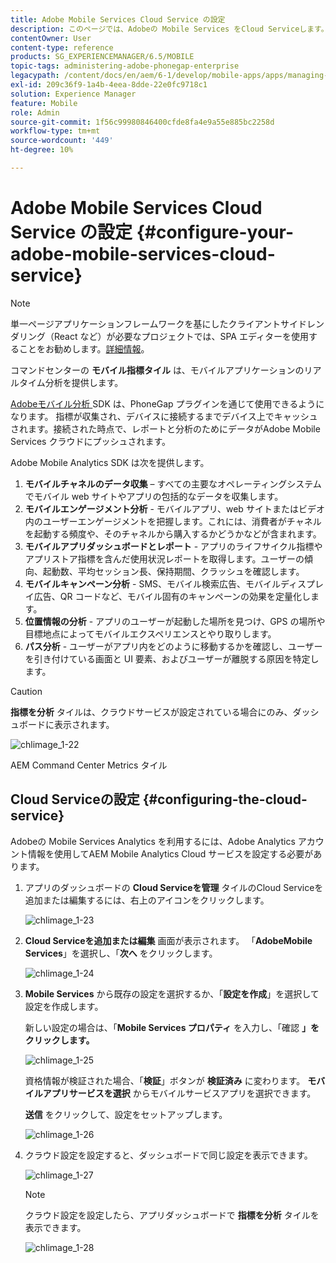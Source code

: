 ```yaml
---
title: Adobe Mobile Services Cloud Service の設定
description: このページでは、Adobeの Mobile Services をCloud Serviceします。
contentOwner: User
content-type: reference
products: SG_EXPERIENCEMANAGER/6.5/MOBILE
topic-tags: administering-adobe-phonegap-enterprise
legacypath: /content/docs/en/aem/6-1/develop/mobile-apps/apps/managing-aem-mobile-apps/configure-your-adobe-phonegap-build-cloud-service1
exl-id: 209c36f9-1a4b-4eea-8dde-22e0fc9718c1
solution: Experience Manager
feature: Mobile
role: Admin
source-git-commit: 1f56c99980846400cfde8fa4e9a55e885bc2258d
workflow-type: tm+mt
source-wordcount: '449'
ht-degree: 10%

---
```


# Adobe Mobile Services Cloud Service の設定 {#configure-your-adobe-mobile-services-cloud-service}

>[!NOTE]
>
>単一ページアプリケーションフレームワークを基にしたクライアントサイドレンダリング（React など）が必要なプロジェクトでは、SPA エディターを使用することをお勧めします。[詳細情報](/help/sites-developing/spa-overview.md)。

コマンドセンターの **モバイル指標タイル** は、モバイルアプリケーションのリアルタイム分析を提供します。

[Adobeモバイル分析 ](https://www.adobe.com/ca/solutions/digital-analytics/mobile-web-apps-analytics.html) SDK は、PhoneGap プラグインを通じて使用できるようになります。 指標が収集され、デバイスに接続するまでデバイス上でキャッシュされます。接続された時点で、レポートと分析のためにデータがAdobe Mobile Services クラウドにプッシュされます。

Adobe Mobile Analytics SDK は次を提供します。

1. **モバイルチャネルのデータ収集** – すべての主要なオペレーティングシステムでモバイル web サイトやアプリの包括的なデータを収集します。
1. **モバイルエンゲージメント分析** - モバイルアプリ、web サイトまたはビデオ内のユーザーエンゲージメントを把握します。これには、消費者がチャネルを起動する頻度や、そのチャネルから購入するかどうかなどが含まれます。
1. **モバイルアプリダッシュボードとレポート** - アプリのライフサイクル指標やアプリストア指標を含んだ使用状況レポートを取得します。ユーザーの傾向、起動数、平均セッション長、保持期間、クラッシュを確認します。
1. **モバイルキャンペーン分析** - SMS、モバイル検索広告、モバイルディスプレイ広告、QR コードなど、モバイル固有のキャンペーンの効果を定量化します。
1. **位置情報の分析** - アプリのユーザーが起動した場所を見つけ、GPS の場所や目標地点によってモバイルエクスペリエンスとやり取りします。
1. **パス分析** - ユーザーがアプリ内をどのように移動するかを確認し、ユーザーを引き付けている画面と UI 要素、およびユーザーが離脱する原因を特定します。

>[!CAUTION]
>
>**指標を分析** タイルは、クラウドサービスが設定されている場合にのみ、ダッシュボードに表示されます。

![chlimage_1-22](assets/chlimage_1-22.png)

AEM Command Center Metrics タイル

## Cloud Serviceの設定 {#configuring-the-cloud-service}

Adobeの Mobile Services Analytics を利用するには、Adobe Analytics アカウント情報を使用してAEM Mobile Analytics Cloud サービスを設定する必要があります。

1. アプリのダッシュボードの **Cloud Serviceを管理** タイルのCloud Serviceを追加または編集するには、右上のアイコンをクリックします。

   ![chlimage_1-23](assets/chlimage_1-23.png)

1. **Cloud Serviceを追加または編集** 画面が表示されます。 「**AdobeMobile Services**」を選択し、「**次へ** をクリックします。

   ![chlimage_1-24](assets/chlimage_1-24.png)

1. **Mobile Services** から既存の設定を選択するか、「**設定を作成**」を選択して設定を作成します。

   新しい設定の場合は、「**Mobile Services プロパティ** を入力し、「確認 **」をクリックします。**

   ![chlimage_1-25](assets/chlimage_1-25.png)

   資格情報が検証された場合、「**検証**」ボタンが **検証済み** に変わります。 **モバイルアプリサービスを選択** からモバイルサービスアプリを選択できます。

   **送信** をクリックして、設定をセットアップします。

   ![chlimage_1-26](assets/chlimage_1-26.png)

1. クラウド設定を設定すると、ダッシュボードで同じ設定を表示できます。

   ![chlimage_1-27](assets/chlimage_1-27.png)

   >[!NOTE]
   >
   >クラウド設定を設定したら、アプリダッシュボードで **指標を分析** タイルを表示できます。

   ![chlimage_1-28](assets/chlimage_1-28.png)
